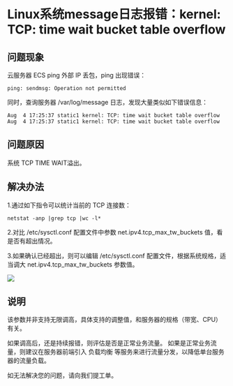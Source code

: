 # Linux系统message日志报错：kernel: TCP: time wait bucket table overflow

## 问题现象

云服务器 ECS ping 外部 IP 丢包，ping 出现错误：

```shell
ping: sendmsg: Operation not permitted
```

同时，查询服务器 /var/log/message 日志，发现大量类似如下错误信息：

```Shell
Aug  4 17:25:37 static1 kernel: TCP: time wait bucket table overflow Aug  4 17:25:37 static1 kernel: TCP: time wait bucket table overflow
```

## 问题原因

系统 TCP TIME WAIT溢出。

## 解决办法

1.通过如下指令可以统计当前的 TCP 连接数：

```shell
netstat -anp |grep tcp |wc -l*
```

2.对比 /etc/sysctl.conf 配置文件中参数 net.ipv4.tcp_max_tw_buckets 值，看是否有超出情况。

3.如果确认已经超出，则可以编辑 /etc/sysctl.conf 配置文件，根据系统规格，适当调大 net.ipv4.tcp_max_tw_buckets 参数值。

![](../../../../../image/Elastic-Compute/Virtual-Machine/Linux/Linux%E7%B3%BB%E7%BB%9Fmessage%E6%97%A5%E5%BF%97%E6%8A%A5%E9%94%99kernel01.png)

## 说明

该参数并非支持无限调高，具体支持的调整值，和服务器的规格（带宽、CPU）有关。 

如果调高后，还是持续报错，则评估是否是正常业务流量。 如果是正常业务流量，则建议在服务器前端引入 负载均衡 等服务来进行流量分发，以降低单台服务器的流量负载。

如无法解决您的问题，请向我们提工单。
